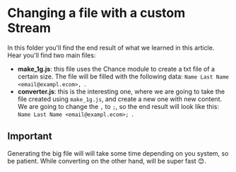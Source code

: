 # Changing a file with a custom Stream

In this folder you'll find the end result of what we learned in this article. Hear you'll find two main files:

- **make_1g.js**: this file uses the Chance module to create a txt file of a certain size. The file will be filled with the following data: `Name Last Name <email@exampl.ecom>, `.
- **converter.js**: this is the interesting one, where we are going to take the file created using `make_1g.js`, and create a new one with new content. We are going to change the `,` to `;`, so the end result will look like this: `Name Last Name <email@exampl.ecom>; `.

## Important

Generating the big file will will take some time depending on you system, so be patient. While converting on the other hand, will be super fast 😊.